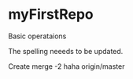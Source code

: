 # myFirstRepo
Basic operataions

The spelling neeeds to be updated.


Create merge -2 haha
 origin/master
